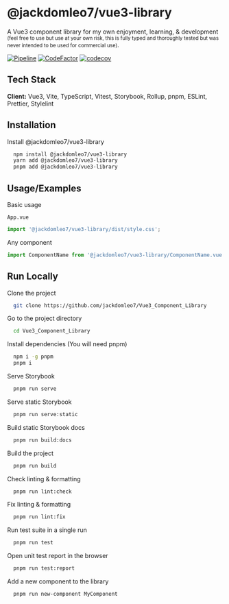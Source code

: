# @jackdomleo7/vue3-library

A Vue3 component library for my own enjoyment, learning, & development <small>(feel free to use but use at your own risk, this is fully typed and thoroughly tested but was never intended to be used for commercial use)</small>.

[![Pipeline](https://github.com/jackdomleo7/Vue3_Component_Library/actions/workflows/pipeline.yml/badge.svg?branch=master)](https://github.com/jackdomleo7/Vue3_Component_Library/actions/workflows/pipeline.yml)
[![CodeFactor](https://www.codefactor.io/repository/github/jackdomleo7/vue3_component_library/badge)](https://www.codefactor.io/repository/github/jackdomleo7/vue3_component_library)
[![codecov](https://codecov.io/gh/jackdomleo7/Vue3_Component_Library/branch/master/graph/badge.svg?token=KG10GLDQTN)](https://codecov.io/gh/jackdomleo7/Vue3_Component_Library)

## Tech Stack

**Client:** Vue3, Vite, TypeScript, Vitest, Storybook, Rollup, pnpm, ESLint, Prettier, Stylelint

## Installation

Install @jackdomleo7/vue3-library

```bash
  npm install @jackdomleo7/vue3-library
  yarn add @jackdomleo7/vue3-library
  pnpm add @jackdomleo7/vue3-library
```

## Usage/Examples

Basic usage

`App.vue`

```typescript
import '@jackdomleo7/vue3-library/dist/style.css';
```

Any component

```typescript
import ComponentName from '@jackdomleo7/vue3-library/ComponentName.vue';
```

## Run Locally

Clone the project

```bash
  git clone https://github.com/jackdomleo7/Vue3_Component_Library
```

Go to the project directory

```bash
  cd Vue3_Component_Library
```

Install dependencies (You will need pnpm)

```bash
  npm i -g pnpm
  pnpm i
```

Serve Storybook

```bash
  pnpm run serve
```

Serve static Storybook

```bash
  pnpm run serve:static
```

Build static Storybook docs

```bash
  pnpm run build:docs
```

Build the project

```bash
  pnpm run build
```

Check linting & formatting

```bash
  pnpm run lint:check
```

Fix linting & formatting

```bash
  pnpm run lint:fix
```

Run test suite in a single run

```bash
  pnpm run test
```

Open unit test report in the browser

```bash
  pnpm run test:report
```

Add a new component to the library

```bash
  pnpm run new-component MyComponent
```
